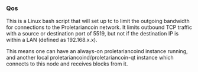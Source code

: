 ### Qos ###

This is a Linux bash script that will set up tc to limit the outgoing bandwidth for connections to the Proletariancoin network. It limits outbound TCP traffic with a source or destination port of 5519, but not if the destination IP is within a LAN (defined as 192.168.x.x).

This means one can have an always-on proletariancoind instance running, and another local proletariancoind/proletariancoin-qt instance which connects to this node and receives blocks from it.
